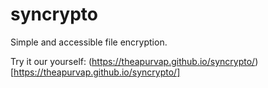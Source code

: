 # syncrypto
Simple and accessible file encryption.

Try it our yourself: (https://theapurvap.github.io/syncrypto/)[https://theapurvap.github.io/syncrypto/]
